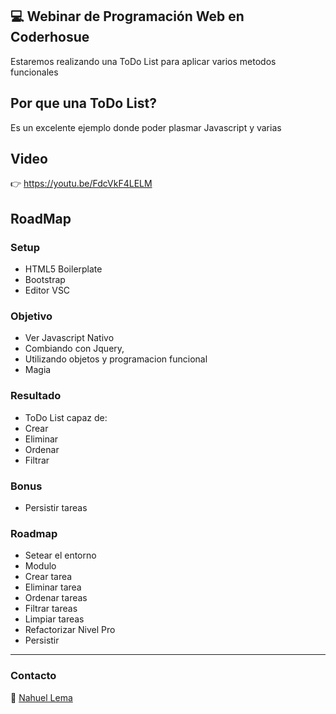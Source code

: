 ## 💻 Webinar de Programación Web en Coderhosue
Estaremos realizando una ToDo List para aplicar varios metodos funcionales

## Por que una ToDo List?
Es un excelente ejemplo donde poder plasmar Javascript y varias

## Video 
👉 https://youtu.be/FdcVkF4LELM

## RoadMap

### Setup
- HTML5 Boilerplate
- Bootstrap
- Editor VSC

### Objetivo
- Ver Javascript Nativo
- Combiando con Jquery, 
- Utilizando objetos y programacion funcional
- Magia

### Resultado
- ToDo List capaz de:
- Crear
- Eliminar
- Ordenar
- Filtrar

### Bonus
- Persistir tareas

### Roadmap
- Setear el entorno
- Modulo
- Crear tarea
- Eliminar tarea
- Ordenar tareas
- Filtrar tareas
- Limpiar tareas
- Refactorizar Nivel Pro
- Persistir

---

### Contacto

👋 [Nahuel Lema](https://www.linkedin.com/in/nahuellema/)
